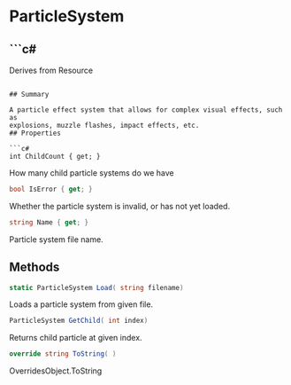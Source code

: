 # ParticleSystem

## ```c#
Derives from Resource
```

## Summary

A particle effect system that allows for complex visual effects, such as
explosions, muzzle flashes, impact effects, etc.
## Properties

```c#
int ChildCount { get; } 
```
How many child particle systems do we have
```c#
bool IsError { get; } 
```
Whether the particle system is invalid, or has not yet loaded.
```c#
string Name { get; } 
```
Particle system file name.
## Methods

```c#
static ParticleSystem Load( string filename) 
```
Loads a particle system from given file.
```c#
ParticleSystem GetChild( int index) 
```
Returns child particle at given index.
```c#
override string ToString( ) 
```
OverridesObject.ToString
